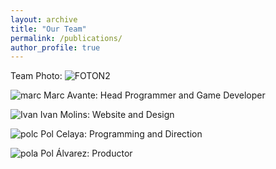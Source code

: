 ```yaml
---
layout: archive
title: "Our Team"
permalink: /publications/
author_profile: true
---
```




Team Photo:
![FOTON2](https://github.com/33games/website/assets/125653256/1b7ad724-8551-451d-8632-3aae04a52875)








![marc](https://github.com/33games/website/assets/125653256/21a5af7d-7836-47a9-90f2-9d540b8a37b2)
Marc Avante: Head Programmer and Game Developer



![Ivan](https://github.com/33games/website/assets/125653256/04d08d79-adc9-4ad1-b7a0-fcbe9610b77a)
Ivan Molins:  Website and Design



![polc](https://github.com/33games/website/assets/125653256/e12046eb-dc9c-4c26-a281-d101ef51f860)
Pol Celaya:  Programming and Direction



![pola](https://github.com/33games/website/assets/125653256/71e542e4-87e2-43b5-a4a1-0c8b510ebf77)
Pol Álvarez:  Productor


